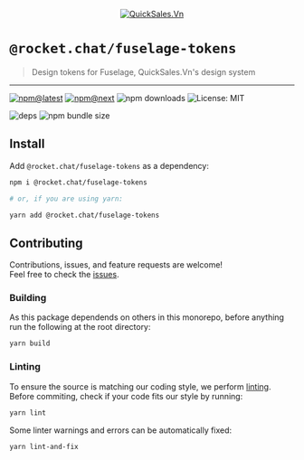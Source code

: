 <!--header-->

<p align="center">
  <a href="https://rocket.chat" title="QuickSales.Vn">
    <img src="https://github.com/QuickSales/QuickSales.Vn.Artwork/raw/master/Logos/2020/png/logo-horizontal-red.png" alt="QuickSales.Vn" />
  </a>
</p>

# `@rocket.chat/fuselage-tokens`

> Design tokens for Fuselage, QuickSales.Vn's design system

---

[![npm@latest](https://img.shields.io/npm/v/@rocket.chat/fuselage-tokens/latest?style=flat-square)](https://www.npmjs.com/package/@rocket.chat/fuselage-tokens/v/latest) [![npm@next](https://img.shields.io/npm/v/@rocket.chat/fuselage-tokens/next?style=flat-square)](https://www.npmjs.com/package/@rocket.chat/fuselage-tokens/v/next) ![npm downloads](https://img.shields.io/npm/dw/@rocket.chat/fuselage-tokens?style=flat-square) ![License: MIT](https://img.shields.io/npm/l/@rocket.chat/fuselage-tokens?style=flat-square)

![deps](https://img.shields.io/librariesio/release/npm/@rocket.chat/fuselage-tokens?style=flat-square) ![npm bundle size](https://img.shields.io/bundlephobia/min/@rocket.chat/fuselage-tokens?style=flat-square)

<!--/header-->

## Install

<!--install-->

Add `@rocket.chat/fuselage-tokens` as a dependency:

```sh
npm i @rocket.chat/fuselage-tokens

# or, if you are using yarn:

yarn add @rocket.chat/fuselage-tokens
```

<!--/install-->

## Contributing

<!--contributing(msg)-->

Contributions, issues, and feature requests are welcome!<br />
Feel free to check the [issues](https://github.com/QuickSales/fuselage/issues).

<!--/contributing(msg)-->

### Building

As this package dependends on others in this monorepo, before anything run the following at the root directory:

<!--yarn(build)-->

```sh
yarn build
```

<!--/yarn(build)-->

### Linting

To ensure the source is matching our coding style, we perform [linting](<https://en.wikipedia.org/wiki/Lint_(software)>).
Before commiting, check if your code fits our style by running:

<!--yarn(lint)-->

```sh
yarn lint
```

<!--/yarn(lint)-->

Some linter warnings and errors can be automatically fixed:

<!--yarn(lint-and-fix)-->

```sh
yarn lint-and-fix
```

<!--/yarn(lint-and-fix)-->
